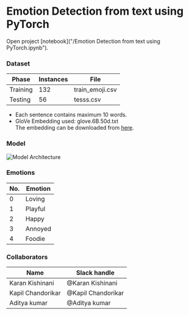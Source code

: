 # Emotion Detection from text using PyTorch

Open project [notebook]("/Emotion Detection from text using PyTorch.ipynb").

### Dataset

Phase | Instances | File |
--- | --- | --- |
Training | 132 | train_emoji.csv |
Testing | 56 | tesss.csv |

* Each sentence contains maximum 10 words.     
* GloVe Embedding used: glove.6B.50d.txt   
The embedding can be downloaded from [here](https://worksheets.codalab.org/rest/bundles/0x97c870dd60eb4f0fa53f257978851c60/contents/blob/glove.6B.50d.txt ).

### Model
![Model Architecture](https://drive.google.com/uc?id=1s-KYhU5JWF-jvAlZ2MIKKugxLLDdhpQP "Model Architecture")

### Emotions
No.|Emotion |
 ---|--- |
0|Loving |
1|Playful |
2|Happy |
3|Annoyed |
4|Foodie |

### Collaborators

Name | Slack handle |
--- | --- |
Karan Kishinani | @Karan Kishinani |
Kapil Chandorikar | @Kapil Chandorikar |
Aditya kumar | @Aditya kumar |
